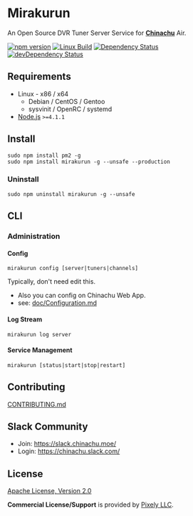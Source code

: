 # Mirakurun
An Open Source DVR Tuner Server Service for **[Chinachu](https://chinachu.moe/)** Air.

[![npm version][npm-img]][npm-url]
[![Linux Build][travis-img]][travis-url]
[![Dependency Status][dep-img]][dep-url]
[![devDependency Status][devdep-img]][devdep-url]

## Requirements

* Linux - x86 / x64
  - Debian / CentOS / Gentoo
  - sysvinit / OpenRC / systemd
* [Node.js](nodejs.org/) `>=4.1.1`

## Install

```
sudo npm install pm2 -g
sudo npm install mirakurun -g --unsafe --production
```

### Uninstall

```
sudo npm uninstall mirakurun -g --unsafe
```

## CLI

### Administration

#### Config

```
mirakurun config [server|tuners|channels]
```
Typically, don't need edit this.

* Also you can config on Chinachu Web App.
* see: [doc/Configuration.md](doc/Configuration.md)

#### Log Stream

```
mirakurun log server
```

#### Service Management

```
mirakurun [status|start|stop|restart]
```

## Contributing

[CONTRIBUTING.md](CONTRIBUTING.md)

## Slack Community

* Join: https://slack.chinachu.moe/
* Login: https://chinachu.slack.com/

## License

[Apache License, Version 2.0](LICENSE)

**Commercial License/Support** is provided by [Pixely LLC](https://pixely.jp/).

[npm-img]: https://img.shields.io/npm/v/mirakurun.svg
[npm-url]: https://npmjs.org/package/mirakurun
[travis-img]: https://img.shields.io/travis/kanreisa/Mirakurun.svg
[travis-url]: https://travis-ci.org/kanreisa/Mirakurun
[dep-img]: https://david-dm.org/kanreisa/Mirakurun.svg
[dep-url]: https://david-dm.org/kanreisa/Mirakurun
[devdep-img]: https://david-dm.org/kanreisa/Mirakurun/dev-status.svg
[devdep-url]: https://david-dm.org/kanreisa/Mirakurun#info=devDependencies